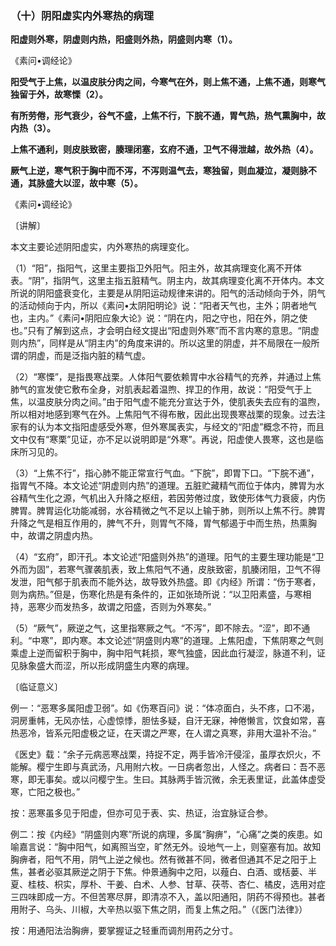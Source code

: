 ### （十）阴阳虚实内外寒热的病理

**阳虚则外寒，阴虚则内热，阳盛则外热，阴盛则内寒（1）。**

​《素问•调经论》

**阳受气于上焦，以温皮肤分肉之间，今寒气在外，则上焦不通，上焦不通，则寒气独留于外，故寒慄（2）。**

**有所劳倦，形气衰少，谷气不盛，上焦不行，下脘不通，胃气热，热气熏胸中，故内热（3）。**

**上焦不通利，则皮肤致密，腠理闭塞，玄府不通，卫气不得泄越，故外热（4）。**

**厥气上逆，寒气积于胸中而不泻，不泻则温气去，寒独留，则血凝泣，凝则脉不通，其脉盛大以涩，故中寒（5）。**

​《素问•调经论》

〔讲解〕

本文主要论述阴阳虚实，内外寒热的病理变化。

（1）“阳”，指阳气，这里主要指卫外阳气。阳主外，故其病理变化离不开体表。“阴”，指阴气，这里主指五脏精气。阴主内，故其病理变化离不开体内。本文所说的阴阳盛衰变化，主要是从阴阳运动规律来讲的。阳气的活动倾向于外，阴气的活动倾向于内，所以《素问•太阴阳明论》说：“阳者天气也，主外；阴者地气也，主内。”《素问•阴阳应象大论》说：“阴在内，阳之守也，阳在外，阴之使也。”只有了解到这点，才会明白经文提出“阳虚则外寒”而不言内寒的意思。“阴虚则内热”，同样是从“阴主内”的角度来讲的。所以这里的阴虚，并不局限在一般所谓的阴虚，而是泛指内脏的精气虚。

（2）“寒慄”，是指畏寒战栗。人体阳气要依赖胃中水谷精气的充养，并通过上焦肺气的宣发使它敷布全身，对肌表起着温煦、捍卫的作用，故说：“阳受气于上焦，以温皮肤分肉之间。”由于阳气虚不能充分宣达于外，使肌表失去应有的温煦，所以相对地感到寒气在外。上焦阳气不得布散，因此出现畏寒战栗的现象。过去注家有的认为本文指阳虚感受外寒，但外寒属表实，与经文的“阳虚”概念不符，而且文中仅有“寒栗”见证，亦不足以说明即是“外寒”。再说，阳虚使人畏寒，这也是临床所习见的。

（3）“上焦不行”，指心肺不能正常宣行气血。“下脘”，即胃下口。“下脘不通”，指胃气不降。本文论述“阴虚则内热”的道理。五脏贮藏精气而位于体内，脾胃为水谷精气生化之源，气机出入升降之枢纽，若因劳倦过度，致使形体气力衰疲，内伤脾胃。脾胃运化功能减弱，水谷精微之气不足以上输于肺，则所以上焦不行。脾胃升降之气是相互作用的，脾气不升，则胃气不降，胃气郁遏于中而生热，热熏胸中，故谓之阴虚内热。

（4）“玄府”，即汗孔。本文论述“阳盛则外热”的道理。阳气的主要生理功能是“卫外而为固”，若寒气骤袭肌表，致上焦阳气不通，皮肤致密，肌腠闭阻，卫气不得发泄，阳气郁于肌表而不能外达，故导致外热盛。即《内经》所谓：“伤于寒者，则为病热。”但是，伤寒化热是有条件的，正如张琦所说：“以卫阳素盛，与寒相持，恶寒少而发热多，故谓之阳盛，否则为外寒矣。”

（5）“厥气”，厥逆之气，这里指寒厥之气。“不泻”，即不除去。“涩”，即不通利。“中寒”，即内寒。本文论述“阴盛则内寒”的道理。上焦阳虚，下焦阴寒之气则乘虚上逆而留积于胸中，胸中阳气耗损，寒气独盛，因此血行凝涩，脉道不利，证见脉象盛大而涩，所以形成阴盛生内寒的病理。

〔临证意义〕

例一：“恶寒多属阳虚卫弱”。如《伤寒百问》说：“体凉面白，头不疼，口不渴，洞房重帏，无风亦怯，心虚惊悸，胆怯多疑，自汗无寐，神倦懒言，饮食如常，喜热恶冷，皆系元阳虚极之证，在天谓之严寒，在人谓之真寒，非用大温补不治。”

《医史》载：“余子元病恶寒战栗，持捉不定，两手皆冷汗侵淫，虽厚衣炽火，不能解。樱宁生即与真武汤，凡用附六枚。一日病者忽出，人怪之。病者曰：吾不恶寒，即无事矣。或以问樱宁生。生曰。其脉两手皆沉微，余无表里证，此盖体虚受寒，亡阳之极也。”

按：恶寒虽多见于阳虚，但亦可见于表、实、热证，治宜脉证合参。

例二：按《内经》“阴盛则内寒”所说的病理，多属“胸痹”，“心痛”之类的疾患。如喻嘉言说：“胸中阳气，如离照当空，旷然无外。设地气一上，则窒塞有加。故知胸痹者，阳气不用，阴气上逆之候也。然有微甚不同，微者但通其不足之阳于上焦，甚者必驱其厥逆之阴于下焦。仲景通胸中之阳，以薤白、白酒、或栝蒌、半夏、桂枝、枳实，厚朴、干姜、白术、人参、甘草、茯苓、杏仁、橘皮，选用对症三四味即成一方。不但苦寒尽屏，即清凉不入，盖以阳通阳，阴药不得预也。甚者用附子、乌头、川椒，大辛热以驱下焦之阴，而复上焦之阳。”（《医门法律》）

按：用通阳法治胸痹，要掌握证之轻重而调剂用药之分寸。

